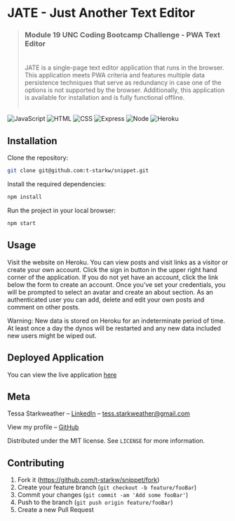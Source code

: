 # JATE - Just Another Text Editor
>### Module 19 UNC Coding Bootcamp Challenge - PWA Text Editor <br><br>
>  JATE is a single-page text editor application that runs in the browser. This application meets PWA criteria and features multiple data persistence techniques that serve as redundancy in case one of the options is not supported by the browser. Additionally, this application is available for installation and is fully functional offline. <br><br>

![JavaScript][js-url]
![HTML][html-url]
![CSS][css-url]
![Express][express-url]
![Node][node-url]
![Heroku][heroku-url]


## Installation

Clone the repository:

```sh
git clone git@github.com:t-starkw/snippet.git
```

Install the required dependencies:

```sh
npm install
```

Run the project in your local browser:

```sh
npm start
```

## Usage

Visit the website on Heroku. You can view posts and visit links as a visitor or create your own account. Click the sign in button in the upper right hand corner of the application. If you do not yet have an account, click the link below the form to create an account. Once you've set your credentials, you will be prompted to select an avatar and create an about section. As an authenticated user you can add, delete and edit your own posts and comment on other posts.

Warning: New data is stored on Heroku for an indeterminate period of time. At least once a day the dynos will be restarted and any new data included new users might be wiped out.

## Deployed Application
You can view the live application
[here](https://glacial-lake-65417.herokuapp.com/)

## Meta

Tessa Starkweather – [LinkedIn](https://www.linkedin.com/in/tessa-starkweather-b61941200/) – tess.starkweather@gmail.com

View my profile – [GitHub](https://github.com/t-starkw)

Distributed under the MIT license. See ``LICENSE`` for more information.

## Contributing

1. Fork it (<https://github.com/t-starkw/snippet/fork>)
2. Create your feature branch (`git checkout -b feature/fooBar`)
3. Commit your changes (`git commit -am 'Add some fooBar'`)
4. Push to the branch (`git push origin feature/fooBar`)
5. Create a new Pull Request

<!-- Markdown link & img dfn's -->

[node-url]: https://img.shields.io/badge/Node.js-43853D?style=for-the-badge&logo=node.js&logoColor=white
[js-url]: https://img.shields.io/badge/JavaScript-F7DF1E?style=for-the-badge&logo=javascript&logoColor=black
[html-url]: https://img.shields.io/badge/HTML5-E34F26?style=for-the-badge&logo=html5&logoColor=white
[css-url]: https://img.shields.io/badge/CSS3-1572B6?style=for-the-badge&logo=css3&logoColor=white
[python-url]: https://img.shields.io/badge/Python-14354C?style=for-the-badge&logo=python&logoColor=white
[express-url]: https://img.shields.io/badge/Express.js-404D59?style=for-the-badge
[react-url]: https://img.shields.io/badge/React-20232A?style=for-the-badge&logo=react&logoColor=61DAFB
[jquery-url]: https://img.shields.io/badge/jQuery-0769AD?style=for-the-badge&logo=jquery&logoColor=white
[bs-url]: https://img.shields.io/badge/Bootstrap-563D7C?style=for-the-badge&logo=bootstrap&logoColor=white
[tw-url]: https://img.shields.io/badge/Tailwind_CSS-38B2AC?style=for-the-badge&logo=tailwind-css&logoColor=white
[mongo-url]: https://img.shields.io/badge/MongoDB-4EA94B?style=for-the-badge&logo=mongodb&logoColor=white
[mysql-url]: https://img.shields.io/badge/MySQL-00000F?style=for-the-badge&logo=mysql&logoColor=white
[heroku-url]: https://img.shields.io/badge/Heroku-430098?style=for-the-badge&logo=heroku&logoColor=white
[sqlize-url]: https://img.shields.io/badge/sequelize-323330?style=for-the-badge&logo=sequelize&logoColor=blue
[jswtoken-url]: 	https://img.shields.io/badge/json%20web%20tokens-323330?style=for-the-badge&logo=json-web-tokens&logoColor=pink
[apollo-url]: https://img.shields.io/badge/-ApolloGraphQL-311C87?style=for-the-badge&logo=apollo-graphql
[graphql-url]: https://img.shields.io/badge/-GraphQL-E10098?style=for-the-badge&logo=graphql&logoColor=white
